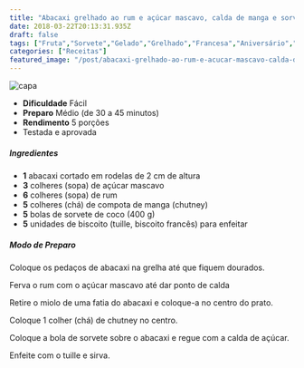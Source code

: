 ```yaml
---
title: "Abacaxi grelhado ao rum e açúcar mascavo, calda de manga e sorvete de coco"
date: 2018-03-22T20:13:31.935Z
draft: false
tags: ["Fruta","Sorvete","Gelado","Grelhado","Francesa","Aniversário","Ocasiões Especiais","Vegetariana"]
categories: ["Receitas"]
featured_image: "/post/abacaxi-grelhado-ao-rum-e-acucar-mascavo-calda-de-manga-e-sorvete-de-coco.3f942c6b.jpg"
---
```


![capa](/post/abacaxi-grelhado-ao-rum-e-acucar-mascavo-calda-de-manga-e-sorvete-de-coco.3f942c6b.jpg)

*   **Dificuldade** Fácil
*   **Preparo** Médio (de 30 a 45 minutos)
*   **Rendimento** 5 porções
*   Testada e aprovada
    

##### Ingredientes

*   **1** abacaxi cortado em rodelas de 2 cm de altura
*   **3** colheres (sopa) de açúcar mascavo
*   **6** colheres (sopa) de rum
*   **5** colheres (chá) de compota de manga (chutney)
*   **5** bolas de sorvete de coco (400 g)
*   **5** unidades de biscoito (tuille, biscoito francês) para enfeitar

##### Modo de Preparo

Coloque os pedaços de abacaxi na grelha até que fiquem dourados.

Ferva o rum com o açúcar mascavo até dar ponto de calda

Retire o miolo de uma fatia do abacaxi e coloque-a no centro do prato.

Coloque 1 colher (chá) de chutney no centro.

Coloque a bola de sorvete sobre o abacaxi e regue com a calda de açúcar.

Enfeite com o tuille e sirva.
